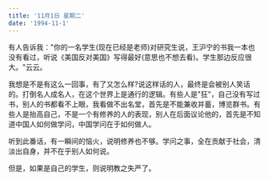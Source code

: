 ```yaml
---
title: '11月1日 星期二'
date: '1994-11-1'
---
```


有人告诉我："你的一名学生(现在已经是老师)对研究生说，王沪宁的书我一本也没有看过，听说《美国反对美国》写得最好(意思也不想去看)。学生那边反应很大。"云云。

我想是不是有这么一回事，有了又怎么样?说这样话的人，最终是会被别人笑话的。打倒名人成名人，在这个世界上是通行的逻辑。有些人是"狂"，自己没有写过书，别人的书都看不上眼，我看做不出名堂，首先是不能兼收并蓄，博览群书。有些人是抬高自己，不是一个有修养的人的表现，别人在后面议论他的，首先是不知道中国人如何做学问，中国学问在于如何做人。

听到此番话，有一瞬间的恼火，说明修养也不够。学问之事，全在贡献于社会，清淡出自身，并不在乎别人如何说。

但是，如果是自己的学生，则说明教之失严了。

